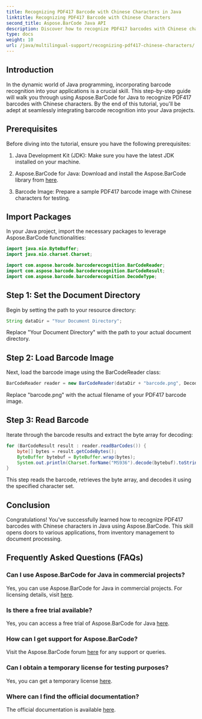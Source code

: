 ```yaml
---
title: Recognizing PDF417 Barcode with Chinese Characters in Java
linktitle: Recognizing PDF417 Barcode with Chinese Characters
second_title: Aspose.BarCode Java API
description: Discover how to recognize PDF417 barcodes with Chinese characters in Java using Aspose.BarCode. Follow our comprehensive tutorial for seamless integration.
type: docs
weight: 10
url: /java/multilingual-support/recognizing-pdf417-chinese-characters/
---
```


## Introduction

In the dynamic world of Java programming, incorporating barcode recognition into your applications is a crucial skill. This step-by-step guide will walk you through using Aspose.BarCode for Java to recognize PDF417 barcodes with Chinese characters. By the end of this tutorial, you'll be adept at seamlessly integrating barcode recognition into your Java projects.

## Prerequisites

Before diving into the tutorial, ensure you have the following prerequisites:

1. Java Development Kit (JDK): Make sure you have the latest JDK installed on your machine.

2. Aspose.BarCode for Java: Download and install the Aspose.BarCode library from [here](https://releases.aspose.com/barcode/java/).

3. Barcode Image: Prepare a sample PDF417 barcode image with Chinese characters for testing.

## Import Packages

In your Java project, import the necessary packages to leverage Aspose.BarCode functionalities:

```java
import java.nio.ByteBuffer;
import java.nio.charset.Charset;

import com.aspose.barcode.barcoderecognition.BarCodeReader;
import com.aspose.barcode.barcoderecognition.BarCodeResult;
import com.aspose.barcode.barcoderecognition.DecodeType;
```

## Step 1: Set the Document Directory

Begin by setting the path to your resource directory:

```java
String dataDir = "Your Document Directory";
```

Replace "Your Document Directory" with the path to your actual document directory.

## Step 2: Load Barcode Image

Next, load the barcode image using the BarCodeReader class:

```java
BarCodeReader reader = new BarCodeReader(dataDir + "barcode.png", DecodeType.PDF_417);
```

Replace "barcode.png" with the actual filename of your PDF417 barcode image.

## Step 3: Read Barcode

Iterate through the barcode results and extract the byte array for decoding:

```java
for (BarCodeResult result : reader.readBarCodes()) {
    byte[] bytes = result.getCodeBytes();
    ByteBuffer bytebuf = ByteBuffer.wrap(bytes);
    System.out.println(Charset.forName("MS936").decode(bytebuf).toString());
}
```

This step reads the barcode, retrieves the byte array, and decodes it using the specified character set.

## Conclusion

Congratulations! You've successfully learned how to recognize PDF417 barcodes with Chinese characters in Java using Aspose.BarCode. This skill opens doors to various applications, from inventory management to document processing.

## Frequently Asked Questions (FAQs)

### Can I use Aspose.BarCode for Java in commercial projects?
Yes, you can use Aspose.BarCode for Java in commercial projects. For licensing details, visit [here](https://purchase.aspose.com/buy).

### Is there a free trial available?
Yes, you can access a free trial of Aspose.BarCode for Java [here](https://releases.aspose.com/).

### How can I get support for Aspose.BarCode?
Visit the Aspose.BarCode forum [here](https://forum.aspose.com/c/barcode/13) for any support or queries.

### Can I obtain a temporary license for testing purposes?
Yes, you can get a temporary license [here](https://purchase.aspose.com/temporary-license/).

### Where can I find the official documentation?
The official documentation is available [here](https://reference.aspose.com/barcode/java/).

